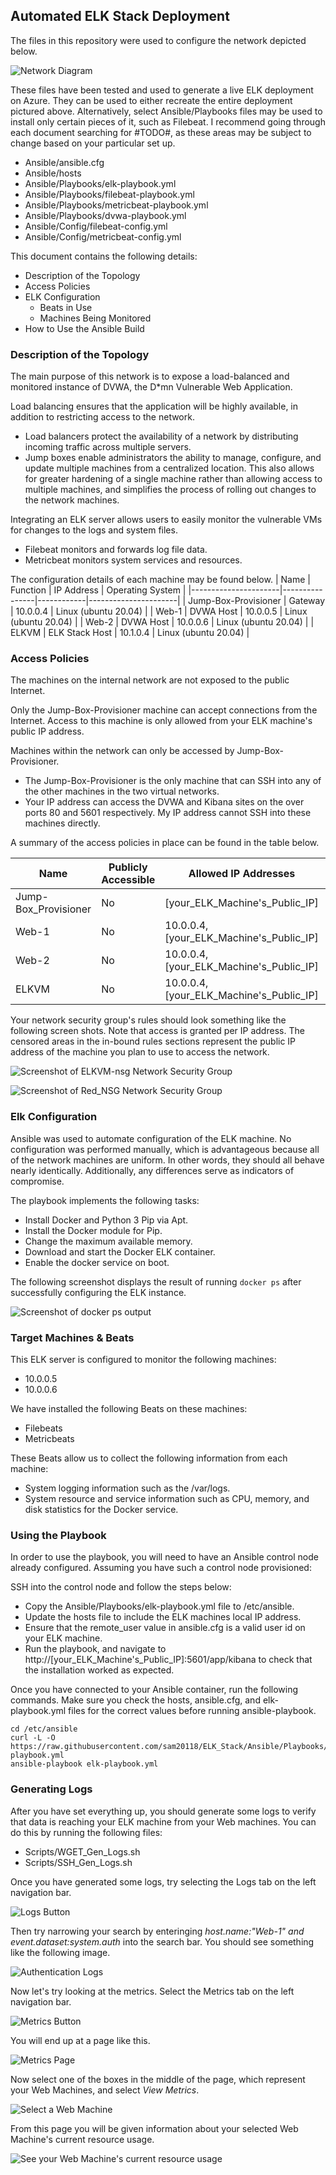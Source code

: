 ## Automated ELK Stack Deployment

The files in this repository were used to configure the network depicted below.

![Network Diagram](Diagrams/NetworkDiagram.png)

These files have been tested and used to generate a live ELK deployment on Azure. They can be used to either recreate the entire deployment pictured above. Alternatively, select Ansible/Playbooks files may be used to install only certain pieces of it, such as Filebeat.  I recommend going through each document searching for \#TODO\#, as these areas may be subject to change based on your particular set up.

  - Ansible/ansible.cfg
  - Ansible/hosts
  - Ansible/Playbooks/elk-playbook.yml
  - Ansible/Playbooks/filebeat-playbook.yml
  - Ansible/Playbooks/metricbeat-playbook.yml
  - Ansible/Playbooks/dvwa-playbook.yml
  - Ansible/Config/filebeat-config.yml
  - Ansible/Config/metricbeat-config.yml

This document contains the following details:
- Description of the Topology
- Access Policies
- ELK Configuration
  - Beats in Use
  - Machines Being Monitored
- How to Use the Ansible Build


### Description of the Topology

The main purpose of this network is to expose a load-balanced and monitored instance of DVWA, the D*mn Vulnerable Web Application.

Load balancing ensures that the application will be highly available, in addition to restricting access to the network.
- Load balancers protect the availability of a network by distributing incoming traffic across multiple servers. 
- Jump boxes enable administrators the ability to manage, configure, and update multiple machines from a centralized location.  This also allows for greater hardening of a single machine rather than allowing access to multiple machines, and simplifies the process of rolling out changes to the network machines.

Integrating an ELK server allows users to easily monitor the vulnerable VMs for changes to the logs and system files.
- Filebeat monitors and forwards log file data.
- Metricbeat monitors system services and resources.

The configuration details of each machine may be found below.
| Name                 | Function       | IP Address | Operating System     |
|----------------------|----------------|------------|----------------------|
| Jump-Box-Provisioner | Gateway        | 10.0.0.4   | Linux (ubuntu 20.04) |
| Web-1                | DVWA Host      | 10.0.0.5   | Linux (ubuntu 20.04) |
| Web-2                | DVWA Host      | 10.0.0.6   | Linux (ubuntu 20.04) |
| ELKVM                | ELK Stack Host | 10.1.0.4   | Linux (ubuntu 20.04) |

### Access Policies

The machines on the internal network are not exposed to the public Internet. 

Only the Jump-Box-Provisioner machine can accept connections from the Internet. Access to this machine is only allowed from your ELK machine's public IP address.

Machines within the network can only be accessed by Jump-Box-Provisioner.
- The Jump-Box-Provisioner is the only machine that can SSH into any of the other machines in the two virtual networks.
- Your IP address can access the DVWA and Kibana sites on the over ports 80 and 5601 respectively.  My IP address cannot SSH into these machines directly.

A summary of the access policies in place can be found in the table below.

| Name                 | Publicly Accessible | Allowed IP Addresses                    | Ports   |
|----------------------|---------------------|-----------------------------------------|---------|
| Jump-Box_Provisioner | No                  | [your_ELK_Machine's_Public_IP]          | 22      |
| Web-1                | No                  | 10.0.0.4,[your_ELK_Machine's_Public_IP] | 22,80   |
| Web-2                | No                  | 10.0.0.4,[your_ELK_Machine's_Public_IP] | 22,80   |
| ELKVM                | No                  | 10.0.0.4,[your_ELK_Machine's_Public_IP] | 22,5601 |

Your network security group's rules should look something like the following screen shots.  Note that access is granted per IP address.  The censored areas in the in-bound rules sections represent the public IP address of the machine you plan to use to access the network.

![Screenshot of ELKVM-nsg Network Security Group](Images/ELKVM-nsg.png)

![Screenshot of Red_NSG Network Security Group](Images/Red_NSG.png)

### Elk Configuration

Ansible was used to automate configuration of the ELK machine. No configuration was performed manually, which is advantageous because all of the network machines are uniform.  In other words, they should all behave nearly identically.  Additionally, any differences serve as indicators of compromise.

The playbook implements the following tasks:
- Install Docker and Python 3 Pip via Apt.
- Install the Docker module for Pip.
- Change the maximum available memory.
- Download and start the Docker ELK container.
- Enable the docker service on boot.

The following screenshot displays the result of running `docker ps` after successfully configuring the ELK instance.

![Screenshot of docker ps output](Images/Docker_PS_Output.png)

### Target Machines & Beats
This ELK server is configured to monitor the following machines:
- 10.0.0.5
- 10.0.0.6

We have installed the following Beats on these machines:
- Filebeats
- Metricbeats

These Beats allow us to collect the following information from each machine:
- System logging information such as the /var/logs.
- System resource and service information such as CPU, memory, and disk statistics for the Docker service.

### Using the Playbook
In order to use the playbook, you will need to have an Ansible control node already configured. Assuming you have such a control node provisioned: 

SSH into the control node and follow the steps below:
- Copy the Ansible/Playbooks/elk-playbook.yml file to /etc/ansible.
- Update the hosts file to include the ELK machines local IP address.
- Ensure that the remote_user value in ansible.cfg is a valid user id on your ELK machine.
- Run the playbook, and navigate to http://[your_ELK_Machine's_Public_IP]:5601/app/kibana to check that the installation worked as expected.

Once you have connected to your Ansible container, run the following commands.  Make sure you check the hosts, ansible.cfg, and elk-playbook.yml files for the correct values before running ansible-playbook.
```console
cd /etc/ansible
curl -L -O https://raw.githubusercontent.com/sam20118/ELK_Stack/Ansible/Playbooks/elk-playbook.yml
ansible-playbook elk-playbook.yml
```

### Generating Logs

After you have set everything up, you should generate some logs to verify that data is reaching your ELK machine from your Web machines.  You can do this by running the following files:
- Scripts/WGET_Gen_Logs.sh
- Scripts/SSH_Gen_Logs.sh

Once you have generated some logs, try selecting the Logs tab on the left navigation bar.

![Logs Button](Images/LogsIcon.png)

Then try narrowing your search by enteringing *host.name:"Web-1" and event.dataset:system.auth* into the search bar.  You should see something like the following image.

![Authentication Logs](Images/SSH_Logs.png)

Now let's try looking at the metrics. Select the Metrics tab on the left navigation bar.

![Metrics Button](Images/MetricsIcon.png)

You will end up at a page like this.

![Metrics Page](Images/Metrics_Page.png)

Now select one of the boxes in the middle of the page, which represent your Web Machines, and select *View Metrics*.

![Select a Web Machine](Images/View_Metrics.png)

From this page you will be given information about your selected Web Machine's current resource usage.

![See your Web Machine's current resource usage](Images/Machine_Metrics.png)